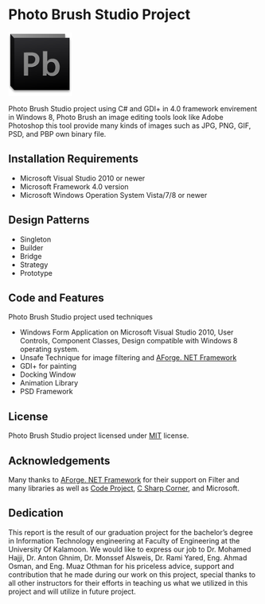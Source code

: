 # Photo Brush Studio Project 
![PhotoBrush L](PhotoBrushProject/Resources/icon_128.png "PhotoBrushStudio")

Photo Brush Studio project using C# and GDI+ in 4.0 framework envirement in Windows 8, Photo Brush an image editing tools look like Adobe Photoshop this tool provide many kinds of images such as JPG, PNG, GIF, PSD, and PBP own binary file.

## Installation Requirements
- Microsoft Visual Studio 2010 or newer
- Microsoft Framework 4.0 version
- Microsoft Windows Operation System Vista/7/8 or newer

## Design Patterns
- Singleton
- Builder
- Bridge
- Strategy
- Prototype

## Code and Features
Photo Brush Studio project used techniques
- Windows Form Application on Microsoft Visual Studio 2010, User Controls, Component Classes, Design compatible with Windows 8 operating system.
- Unsafe Technique for image filtering and [AForge. NET Framework](http://www.aforgenet.com/)
- GDI+ for painting 
- Docking Window
- Animation Library 
- PSD Framework

## License
Photo Brush Studio project licensed under [MIT](http://opensource.org/licenses/MIT) license.

## Acknowledgements
Many thanks to [AForge. NET Framework](http://www.aforgenet.com/) for their support on Filter and many libraries as well as [Code Project](http://www.codeproject.com), [C Sharp Corner](http://www.c-sharpcorner.com/), and Microsoft.

## Dedication
This report is the result of our graduation project for the bachelor’s degree in Information Technology engineering at Faculty of Engineering at the University Of Kalamoon.
We would like to express our job to Dr. Mohamed Hajji, Dr. Anton Ghnim, Dr. Monssef Alsweis, Dr. Rami Yared, Eng. Ahmad Osman, and Eng. Muaz Othman for his priceless advice, support and contribution that he made during our work on this project, special thanks to all other instructors for their efforts in teaching us what we utilized in this project and will utilize in future project.

